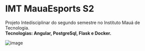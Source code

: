 # IMT MauaEsports S2

Projeto Intedisciplinar do segundo semestre no Instituto Mauá de Tecnologia.<br>
**Tecnologias: Angular, PostgreSql, Flask e Docker.**

![image](https://user-images.githubusercontent.com/93688391/226083502-8327516e-8dd6-47d2-8ffa-3f9c02c654ec.png)
